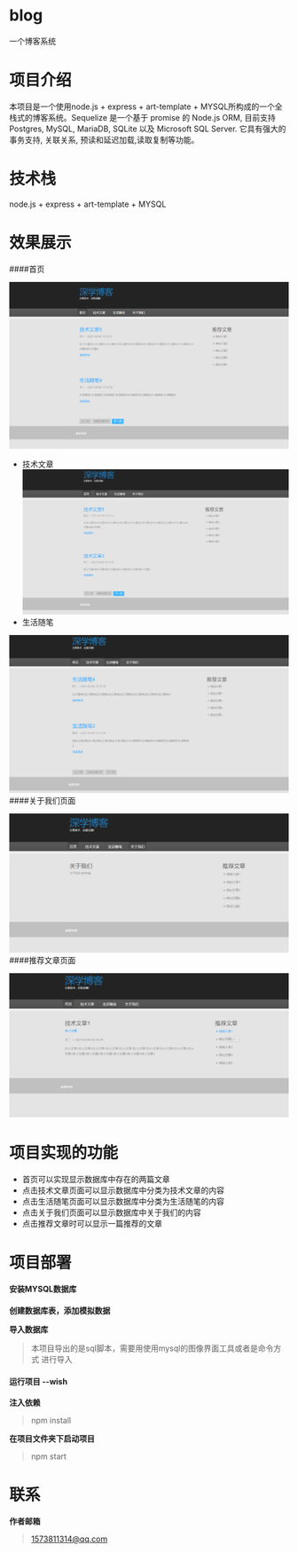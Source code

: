 # blog
一个博客系统
# 项目介绍
本项目是一个使用node.js + express + art-template + MYSQL所构成的一个全栈式的博客系统。Sequelize 是一个基于 promise 的 Node.js ORM, 目前支持 Postgres, MySQL, MariaDB, SQLite 以及 Microsoft SQL Server. 它具有强大的事务支持, 关联关系, 预读和延迟加载,读取复制等功能。
# 技术栈
node.js + express + art-template + MYSQL
# 效果展示
####首页

![](https://github.com/Alice2021/blog/blob/main/screenshots/1.png?raw=true)
 - 技术文章
![](https://github.com/Alice2021/blog/blob/main/screenshots/2.png?raw=true)
 - 生活随笔

![](https://github.com/Alice2021/blog/blob/main/screenshots/3.png?raw=true)
####关于我们页面

![](https://github.com/Alice2021/blog/blob/main/screenshots/4.png?raw=true)
####推荐文章页面

![](https://github.com/Alice2021/blog/blob/main/screenshots/5.png?raw=true)
# 项目实现的功能
 - 首页可以实现显示数据库中存在的两篇文章
 - 点击技术文章页面可以显示数据库中分类为技术文章的内容
 - 点击生活随笔页面可以显示数据库中分类为生活随笔的内容
 - 点击关于我们页面可以显示数据库中关于我们的内容
 - 点击推荐文章时可以显示一篇推荐的文章
# 项目部署
#### 安装MYSQL数据库
**创建数据库表，添加模拟数据**

**导入数据库**
> 本项目导出的是sql脚本，需要用使用mysql的图像界面工具或者是命令方式 进行导入

#### 运行项目 --wish
**注入依赖**
> npm install

**在项目文件夹下启动项目**
> npm start

# 联系
**作者邮箱**
>1573811314@qq.com
